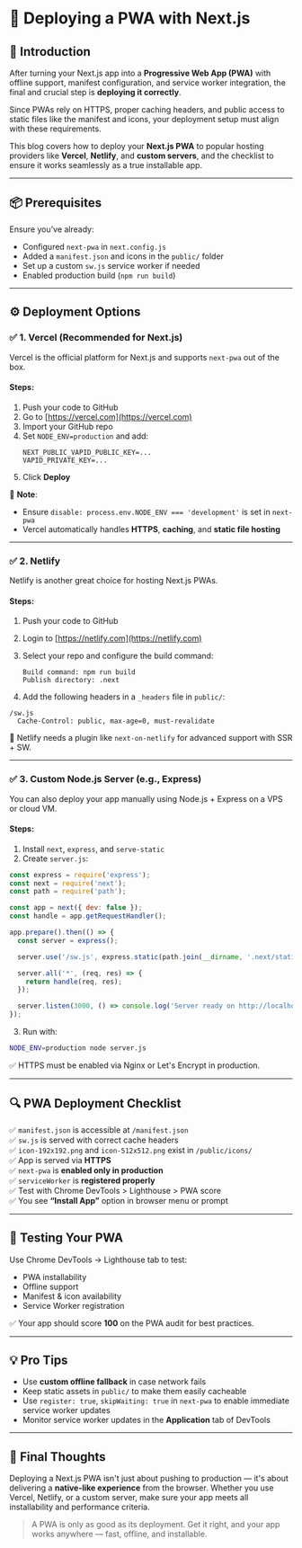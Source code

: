 
# 🚀 Deploying a PWA with Next.js  

## 🧭 Introduction

After turning your Next.js app into a **Progressive Web App (PWA)** with offline support, manifest configuration, and service worker integration, the final and crucial step is **deploying it correctly**.

Since PWAs rely on HTTPS, proper caching headers, and public access to static files like the manifest and icons, your deployment setup must align with these requirements.

This blog covers how to deploy your **Next.js PWA** to popular hosting providers like **Vercel**, **Netlify**, and **custom servers**, and the checklist to ensure it works seamlessly as a true installable app.

---

## 📦 Prerequisites

Ensure you’ve already:
- Configured `next-pwa` in `next.config.js`
- Added a `manifest.json` and icons in the `public/` folder
- Set up a custom `sw.js` service worker if needed
- Enabled production build (`npm run build`)

---

## ⚙️ Deployment Options

### ✅ 1. **Vercel (Recommended for Next.js)**

Vercel is the official platform for Next.js and supports `next-pwa` out of the box.

#### Steps:
1. Push your code to GitHub
2. Go to [https://vercel.com](https://vercel.com)
3. Import your GitHub repo
4. Set `NODE_ENV=production` and add:
   ```env
   NEXT_PUBLIC_VAPID_PUBLIC_KEY=...
   VAPID_PRIVATE_KEY=...
   ```
5. Click **Deploy**

📌 **Note**:
- Ensure `disable: process.env.NODE_ENV === 'development'` is set in `next-pwa`
- Vercel automatically handles **HTTPS**, **caching**, and **static file hosting**

---

### ✅ 2. **Netlify**

Netlify is another great choice for hosting Next.js PWAs.

#### Steps:
1. Push your code to GitHub
2. Login to [https://netlify.com](https://netlify.com)
3. Select your repo and configure the build command:
   ```
   Build command: npm run build
   Publish directory: .next
   ```

4. Add the following headers in a `_headers` file in `public/`:

```
/sw.js
  Cache-Control: public, max-age=0, must-revalidate
```

📌 Netlify needs a plugin like `next-on-netlify` for advanced support with SSR + SW.

---

### ✅ 3. **Custom Node.js Server (e.g., Express)**

You can also deploy your app manually using Node.js + Express on a VPS or cloud VM.

#### Steps:
1. Install `next`, `express`, and `serve-static`
2. Create `server.js`:

```js
const express = require('express');
const next = require('next');
const path = require('path');

const app = next({ dev: false });
const handle = app.getRequestHandler();

app.prepare().then(() => {
  const server = express();

  server.use('/sw.js', express.static(path.join(__dirname, '.next/static/sw.js')));

  server.all('*', (req, res) => {
    return handle(req, res);
  });

  server.listen(3000, () => console.log('Server ready on http://localhost:3000'));
});
```

3. Run with:
```bash
NODE_ENV=production node server.js
```

✅ HTTPS must be enabled via Nginx or Let's Encrypt in production.

---

## 🔍 PWA Deployment Checklist

✅ `manifest.json` is accessible at `/manifest.json`  
✅ `sw.js` is served with correct cache headers  
✅ `icon-192x192.png` and `icon-512x512.png` exist in `/public/icons/`  
✅ App is served via **HTTPS**  
✅ `next-pwa` is **enabled only in production**  
✅ `serviceWorker` is **registered properly**  
✅ Test with Chrome DevTools > Lighthouse > PWA score  
✅ You see **“Install App”** option in browser menu or prompt

---

## 🧪 Testing Your PWA

Use Chrome DevTools → Lighthouse tab to test:

- PWA installability
- Offline support
- Manifest & icon availability
- Service Worker registration

✅ Your app should score **100** on the PWA audit for best practices.

---

## 💡 Pro Tips

- Use **custom offline fallback** in case network fails
- Keep static assets in `public/` to make them easily cacheable
- Use `register: true`, `skipWaiting: true` in `next-pwa` to enable immediate service worker updates
- Monitor service worker updates in the **Application** tab of DevTools

---

## 🧠 Final Thoughts

Deploying a Next.js PWA isn't just about pushing to production — it's about delivering a **native-like experience** from the browser. Whether you use Vercel, Netlify, or a custom server, make sure your app meets all installability and performance criteria.

> A PWA is only as good as its deployment. Get it right, and your app works anywhere — fast, offline, and installable.


